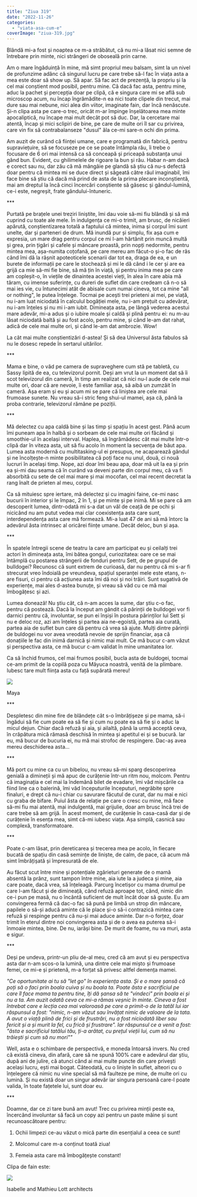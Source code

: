 ```yaml
---
title: "Ziua 319"
date: "2022-11-26"
categories: 
  - "viata-asa-cum-e"
coverImage: "ziua-319.jpg"
---
```


Blândă mi-a fost și noaptea ce m-a străbătut, că nu mi-a lăsat nici semne de întrebare prin minte, nici strângeri de oboseală prin carne.

Am o mare îngăduință în mine, mă simt propriul meu balsam, simt la un nivel de profunzime adânc că singurul lucru pe care trebe să-l fac în viața asta a mea este doar să show up. Să apar. Să fac act de prezență, la propriu și la cel mai conștient mod posibil, pentru mine. Că dacă fac asta, pentru mine, aduc la pachet și percepția doar pe clipă, că e singura care mi se află sub microscop acum, nu încap îngrămădite-n ea nici toate clipele din trecut, mai dure sau mai nebune, nici alea din viitor, imaginate fain, dar încă nenăscute. Și-n clipa asta pe care-o trec, oricât m-ar împinge înșelătoarea mea minte apocaliptică, nu încape mai mult decât pot să duc. Dar, la cercetare mai atentă, încap și mici sclipiri de bine, pe care de multe ori îl sar cu privirea, care vin fix să contrabalanseze "dusul" ăla ce-mi sare-n ochi din prima.

Am auzit de curând că ființei umane, care e programată din fabrică, pentru supraviețuire, să se focuseze pe ce se poate întâmpla rău, îi trebe o focusare de 6 ori mai intensă ca să conceapă și priceapă substanța unui gând bun. Evident, cu ghilimelele de rigoare la bun și rău. Habar n-am dacă e corect sau nu, dar zău că mă mângâie pe glandă să știu că nu-s defectă doar pentru că mintea mi se duce direct și săgeată către răul imaginabil, îmi face bine să știu că dacă mă prind de asta de la prima plecare inconștientă, mai am dreptul la încă cinci încercări conștiente să găsesc și gândul-lumină, ce-i este, negreșit, frate gândului-întuneric.

\*\*\*

Purtată pe brațele unei treziri liniștite, îmi dau voie să-mi fiu blândă și să mă cuprind cu toate ale mele. În indulgența ce mi-o trimit, am brusc, de nicăieri apărută, conștientizarea totală a faptului că mintea, inima și corpul îmi sunt unelte, dar și parteneri de drum. Mă inundă pur și simplu, fix așa cum e expresia, un mare drag pentru corpul ce mi l-am hărtănit prin muncă multă și grea, prin țigări și cafele și mâncare proastă, prin nopți nedormite, pentru mintea mea, așa-numita coțofană, pe care mereu am făcut-o și-o fac de râs când îmi dă la râșnit apoteoticele scenarii dar tot ea, draga de ea, e un burete de informații pe care le stochează și mi le dă când i le cer și are ea grijă ca mie să-mi fie bine, să mă țin în viață, și pentru inima mea pe care am copleșit-o, în viețile de dinaintea acestei vieți, în alea în care abia mă târam, cu imense suferințe, cu dureri de suflet din care credeam că n-o să mai ies vie, cu întunecimi atât de abisale cum numai cineva, tot ca mine "all or nothing", le putea înțelege. Tocmai pe acești trei prieteni ai mei, pe viață, nu i-am luat niciodată în calculul bogăției mele, nu i-am prețuit cu adevărat, nu i-am înțeles și nu mi i-am iubit. Dimineața asta, pe lângă vederea acestui mare adevăr, mi-a adus și o iubire moale și caldă și plină pentru ei: nu m-au lăsat niciodată baltă și au fost acolo, pentru mine, și când le-am dat rahat, adică de cele mai multe ori, și când le-am dat ambrozie. Wow!

La cât mai multe conștientizări d-astea! Și să dea Universul ăsta fabulos să nu le dosesc repede în sertarul uitărilor.

\*\*\*

Mama e bine, o văd pe camera de supraveghere cum stă pe tabletă, cu Sassy lipită de ea, cu televizorul pornit. Deși am vrut la un moment dat să îi scot televizorul din cameră, în timp am realizat că nici nu-l aude de cele mai multe ori, doar că are nevoie, îi este familiar așa, să aibă un zumzăit în cameră. Așa eram și eu și acum mi se pare că liniștea are cele mai frumoase sunete. Nu vreau să-i stric feng shui-ul mamei, așa că, până la proba contrarie, televizorul rămâne pe poziții.

\*\*\*

Mă delectez cu apa caldă bine și las timp și spațiu în acest gest. Până acum îmi puneam apa în halbă și o sorbeam de cele mai multe ori făcând și smoothie-ul în același interval. Haplea, să îngrămădesc cât mai multe într-o clipă dar în viteza asta, uit să fiu acolo în moment la secvența de băut apa. Lumea asta modernă cu multitasking-ul ei presupus, ne acaparează gândul și ne încolțește-n minte posibilitatea că poți face nu unul, două, ci nouă lucruri în același timp. Nope, azi doar îmi beau apa, doar mă uit la ea și prin ea și-mi dau seama că în curând va deveni parte din corpul meu, că va fi absorbită cu sete de cel mai mare și mai mocofan, cel mai recent decretat la rang înalt de prieten al meu, corpul.

Ca să mituiesc spre iertare, mă delectez și cu imagini faine, ce-mi nasc bucurii în interior și le împac, 2 în 1, și pe minte și pe inimă. Mi se pare că am descoperit lumea, dintr-odată mi s-a dat un văl de ceață de pe ochi și nicicând nu am putut vedea mai clar coexistența asta care sunt, interdependența asta care mă formează. Mi-a luat 47 de ani să mă întorc la adevărul ăsta intrinsec al oricărei ființe umane. Decât deloc, bun și așa.

\*\*\*

În spatele întregii scene de teatru la care am participat eu și ceilalți trei actori în dimineața asta, îmi bătea gongul, curiozitatea: oare ce se mai întâmplă cu postarea strângerii de fonduri pentru Sett, de pe grupul de bulldogei? Recunosc că sunt extrem de curioasă, dar nu pentru că mi s-ar fi strecurat vreo îndoială pe vreundeva, spațiul speranței mele este etanș, n-are fisuri, ci pentru că acțiunea asta îmi dă noi și noi trăiri. Sunt sugativă de experiențe, mai ales d-astea bunuțe, și vreau să văd cu ce mă mai îmbogățesc și azi. 

Lumea donează! Nu știu cât, că n-am acces la sume, dar știu c-o fac, pentru că postează. Dacă la început am gândit că părinții de bulldogei vor fi darnici pentru că, involuntar, se pun ei înșiși în postura părinților lui Sett și nu e deloc roz, azi am înțeles și partea aia ne-egoistă, partea aia curată, partea aia de suflet bun care dă pentru că vrea să ajute. Mulți dintre părinții de buldogei nu vor avea vreodată nevoie de sprijin financiar, așa că donațiile le fac din inimă darnică și nimic mai mult. Ce mă bucur c-am văzut și perspectiva asta, ce mă bucur c-am validat în mine umanitatea lor.

Ca să închid frumos, cel mai frumos posibil, bucla asta de buldogei, tocmai ce-am primit de la copilă poza cu Măyuca noastră, venită de la plimbare. Iubesc tare mult ființa asta cu față supărată mereu!

![](images/mayuca2-1024x906.jpeg)

Maya

\*\*\*

Despletesc din mine fire de blândețe cât s-o îmbrățișeze și pe mama, să-i îngădui să fie cum poate ea să fie și cum nu poate ea să fie și o aduc la micul dejun. Chiar dacă refuză și aia, și ailaltă, până la urmă acceptă ceva, în crăpătura mică rămasă deschisă în mintea și apetitul ei și se bucură. Iar eu, mă bucur de bucuria ei, nu mă mai strofoc de respingere. Dac-aș avea mereu deschiderea asta…

\*\*\*

Mă port cu mine ca cu un bibelou, nu vreau să-mi sparg descoperirea genială a dimineții și mă apuc de curățenie într-un ritm nou, molcom. Pentru că imaginația e cel mai la îndemână bilet de evadare, îmi văd mișcările ca fiind line ca o balerină, îmi văd începuturile începuturi, negrăbite spre finaluri, e drept că nu-i chiar cu savurare făcutul de curat, dar nu mai e nici cu graba de bifare. Puiul ăsta de relație pe care o cresc cu mine, mă face să-mi fiu mai atentă, mai indulgentă, mai grijulie, doar am brusc încă trei de care trebe să am grijă. În acest moment, de curățenie în casa-casă dar și de curățenie în esența mea, simt că-mi iubesc viața. Așa simplă, casnică sau complexă, transformatoare.

\*\*\*

Poate c-am lăsat, prin dereticarea și trecerea mea pe acolo, în fiecare bucată de spațiu din casă semințe de liniște, de calm, de pace, că acum mă simt îmbrățișată și împresurată de ele.

Au făcut scut între mine și potențiale zgârieturi generate de o mamă absentă la prânz, sunt tampon între mine, aia iute la a judeca și mine, aia care poate, dacă vrea, să înțeleagă. Parcurg încetișor cu mama drumul pe care l-am făcut și de dimineață, când refuză aproape tot, când, nimic din ce-i pun pe masă, nu o încântă suficient de mult încât doar să guste. Eu am convingerea fermă că dac-o fac să pună pe limbă un strop din mâncare, papilele o să-și aducă aminte că le place și-o să-i contrazică mintea care refuză și respinge pentru că nu-și mai aduce aminte. Dar n-o forțez, doar trimit în eterul dintre noi convingerea asta și de o avea ea puterea să-i înmoaie mintea, bine. De nu, iarăși bine. De murit de foame, nu va muri, asta e sigur.

\*\*\*

Deși pe undeva, printr-un pliu de-al meu, cred că am avut și eu perspectiva asta dar n-am scos-o la lumină, una dintre cele mai mișto și frumoase femei, ce mi-e și prietenă, m-a forțat să privesc altfel demența mamei.

_"Ce oportunitate ai tu să "let go" în experiența asta. Și e o mare șansă că poți să o faci prin boala cuiva și nu boala ta. Poate ăsta e sacrificiul pe care îl face mama ta pentru tine, îți dă șansa să te "vindeci" prin boala ei și nu a ta. Am auzit odată ceva ce mi-a rămas veșnic în minte. Cineva a fost întrebat care e lecția cea mai valoroasă pe care a primit-o de la tatăl lui iar răspunsul a fost: "nimic, n-am văzut sau învățat nimic de valoare de la tata. A avut o viață plină de frici și de frustrări, nu a fost niciodată liber sau fericit și a și murit la fel, cu frică și frustrare". Iar răspunsul ce a venit a fost: "ăsta e sacrificiul tatălui tău, ți-a arătat, cu prețul vieții lui, cum să nu trăiești și cum să nu mori""_

Well, asta e o schimbare de perspectivă, e moneda întoarsă invers. Nu cred că există cineva, din afară, care să ne spună 100% care e adevărul dar știu, după ani de julire, că atunci când ai mai multe puncte din care privești același lucru, ești mai bogat. Câteodată, cu o liniște în suflet, alteori cu o înțelegere că nimic nu vine special să mă faulteze pe mine, de multe ori cu lumină. Și nu există doar un singur adevăr iar singura persoană care-l poate valida, în toate fațetele lui, sunt doar eu.

\*\*\*

Doamne, dar ce zi tare bună am avut! Trec cu privirea minții peste ea, încercând involuntar să facă un copy azi pentru un paste mâine și sunt recunoascătoare pentru:

1. Ochii limpezi ce-au văzut o mică parte din esențialul a ceea ce sunt!

3. Molcomul care m-a conținut toată ziua!

5. Femeia asta care mă îmbogățește constant!

Clipa de fain este:

![](images/319.jpeg)

Isabelle and Mathieu Lott architects
